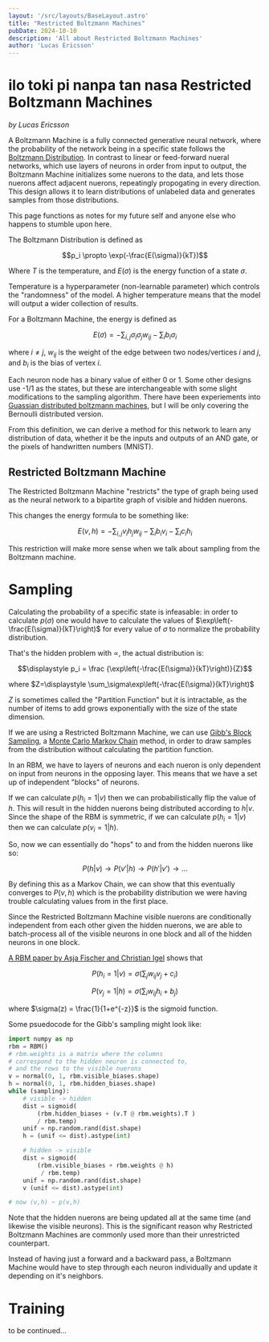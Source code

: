 ```yaml
---
layout: '/src/layouts/BaseLayout.astro'
title: "Restricted Boltzmann Machines"
pubDate: 2024-10-10
description: 'All about Restricted Boltzmann Machines'
author: 'Lucas Ericsson'
---
```

<h1><span class="tokipona" lang="tok"> ilo toki pi nanpa tan nasa</span> Restricted Boltzmann Machines</h1>

*by Lucas Ericsson*

A Boltzmann Machine is a fully connected generative neural network,
where the probability of the network being in a specific state
follows the [Boltzmann Distribution](https://en.wikipedia.org/wiki/Boltzmann_distribution).
In contrast to linear or feed-forward nueral networks, which use layers of neurons
in order from input to output, the Boltzmann Machine initializes some nuerons to the data,
and lets those nuerons affect adjacent nuerons, repeatingly propogating in every direction.
This design allows it to learn distributions of unlabeled data 
and generates samples from those distributions.

<aside>
This page functions as notes for my future self and anyone else who happens to stumble upon here.
</aside>

The Boltzmann Distribution is defined as

<span class="katex-display">

$$p_i \propto \exp(-\frac{E(\sigma)}{kT})$$

</span>

Where $T$ is the temperature, and $E(\sigma)$ is the energy function of a state $\sigma$.

<aside>
    Temperature is a hyperparameter (non-learnable parameter) which controls the "randomness" of the model. A higher temperature means that the model will output a wider collection of results.
</aside>

For a Boltzmann Machine, the energy is defined as

<span class="katex-display">

$$E(\sigma) = - \displaystyle\sum_{i,j} \sigma_i \sigma_j w_{ij} - \sum_i b_i \sigma_i$$

</span>

where $i \ne j$, $w_{ij}$ is the weight of the edge between two nodes/vertices $i$ and $j$, and $b_i$ is the bias of vertex $i$.

Each neuron node has a binary value of either 0 or 1. Some other designs use -1/1 as the states, but these are interchangeable with some slight modifications to the sampling algorithm. 
There have been experiements into [Guassian distributed boltzmann machines](https://arxiv.org/pdf/1701.03647), but I will be only covering the Bernoulli distributed version.

From this definition, we can derive a method for this network to learn any distribution of data,
whether it be the inputs and outputs of an AND gate, or the pixels of handwritten numbers (MNIST).

## Restricted Boltzmann Machine

The Restricted Boltzmann Machine "restricts" the type of graph being used as the neural network to a bipartite graph of visible and hidden nuerons.

This changes the energy formula to be something like:

<span class="katex-display">

$$E(v, h) = - \displaystyle \sum_{i,j} v_i h_j w_{ij} - \sum_i b_i v_i - \sum_i c_i h_i$$

</span>

This restriction will make more sense when we talk about sampling from the Boltzmann machine.

# Sampling

Calculating the probability of a specific state is infeasable:
in order to calculate $p(\sigma)$ one would have to calculate the values of $\exp\left(-\frac{E(\sigma)}{kT}\right)$ for every value of $\sigma$ to normalize the probability distribution.

That's the hidden problem with $\propto$, the actual distribution is:

<span class="katex-display">

$$\displaystyle p_i = \frac {\exp\left(-\frac{E(\sigma)}{kT}\right)}{Z}$$

</span>

where $Z=\displaystyle \sum_\sigma\exp\left(-\frac{E(\sigma)}{kT}\right)$

$Z$ is sometimes called the "Partition Function" but it is intractable, as the number of items to add grows exponentially with the size of the state dimension.

If we are using a Restricted Boltzmann Machine, we can use [Gibb's Block Sampling](https://en.wikipedia.org/wiki/Gibbs_sampling), a [Monte Carlo Markov Chain](https://www.deeplearningbook.org/contents/monte_carlo.html) method, in order to draw samples from the distribution without calculating the partition function.

In an RBM, we have to layers of neurons and each nueron is only dependent on input from neurons in the opposing layer. This means that we have a set up of independent "blocks" of neurons.

If we can calculate $p(h_i = 1|v)$ then we can probabilistically flip the value of $h$. This will result in the hidden nuerons being distributed according to $h|v$.
Since the shape of the RBM is symmetric, if we can calculate $p(h_i = 1|v)$ then we can calculate $p(v_i = 1|h)$.

So, now we can essentially do "hops" to and from the hidden nuerons like so:

<span class="katex-display">

$$P(h|v) \rightarrow P(v'|h) \rightarrow P(h'|v') \rightarrow \dots$$

</span>

By defining this as a Markov Chain, we can show that this eventually converges to $P(v,h)$ which is the probability distribution we were having trouble calculating values from in the first place.

Since the Restricted Boltzmann Machine visible nuerons are conditionally independent from each other given the hidden nuerons, we are able to batch-process all of the visible neurons in one block and all of the hidden neurons in one block.

[A RBM paper by Asja Fischer and Christian Igel](http://cms.dm.uba.ar/academico/materias/1ercuat2018/probabilidades_y_estadistica_C/5a89b5075af5cbef5becaf419457cdd77cc9.pdf) shows that

<span class="katex-display">

$$P(h_i = 1|v)=\sigma(\sum_j w_{ij}v_j + c_i)$$

</span>

<span class="katex-display">

$$P(v_j = 1|h)=\sigma(\sum_i w_{ij}h_i + b_j)$$

</span>

where $\sigma(z) = \frac{1}{1+e^{-z}}$ is the sigmoid function.

Some psuedocode for the Gibb's sampling might look like:

```python
import numpy as np
rbm = RBM()
# rbm.weights is a matrix where the columns 
# correspond to the hidden neuron is connected to, 
# and the rows to the visible nuerons
v = normal(0, 1, rbm.visible_biases.shape)
h = normal(0, 1, rbm.hidden_biases.shape)
while (sampling):
    # visible -> hidden
    dist = sigmoid(
        (rbm.hidden_biases + (v.T @ rbm.weights).T ) 
        / rbm.temp)
    unif = np.random.rand(dist.shape)
    h = (unif <= dist).astype(int)

    # hidden -> visible
    dist = sigmoid(
        (rbm.visible_biases + rbm.weights @ h)
         / rbm.temp)
    unif = np.random.rand(dist.shape)
    v (unif <= dist).astype(int)

# now (v,h) ~ p(v,h)
```

Note that the hidden nuerons are being updated all at the same time (and likewise the visible neurons).
This is the significant reason why Restricted Boltzmann Machines are commonly used more than their unrestricted counterpart.

Instead of having just a forward and a backward pass, a Boltzmann Machine would have to step through each neuron individually and update it depending on it's neighbors.

# Training

to be continued...
